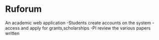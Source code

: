 # Ruforum
An academic web application
-Students create accounts on the system
-access and apply for grants,scholarships
-PI review the various papers written
